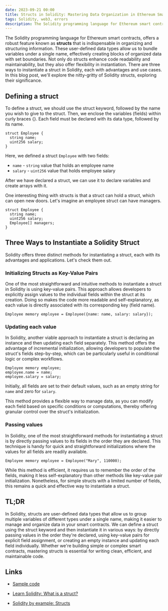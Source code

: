 ```yaml
---
date: 2023-09-21 00:00
title: Structs in Solidity: Mastering Data Organization in Ethereum Smart Contracts
tags: Solidity, web3, errors
description: The Solidity programming language for Ethereum smart contracts, offers a robust feature known as **structs** that is indispensable in organizing and structuring information. These user-defined data types allow us to bundle variables under a single name, effectively creating blocks of organized data with set boundaries. Not only do structs enhance code readability and maintainability, but they also offer flexibility in instantiation. There are three ways to instantiate a struct in Solidity, each with advantages and use cases. In this blog post, we'll explore the nitty-gritty of Solidity structs, exploring their significance.
---
```


The Solidity programming language for Ethereum smart contracts, offers a robust feature known as **structs** that is indispensable in organizing and structuring information. These user-defined data types allow us to bundle variables under a single name, effectively creating blocks of organized data with set boundaries. Not only do structs enhance code readability and maintainability, but they also offer flexibility in instantiation. There are three ways to instantiate a struct in Solidity, each with advantages and use cases. In this blog post, we'll explore the nitty-gritty of Solidity structs, exploring their significance.

## Defining a struct

To define a struct, we should use the struct keyword, followed by the name you wish to give to the struct. Then, we enclose the variables (fields) within curly braces {}. Each field must be declared with its data type, followed by its name.

```solidity
struct Employee {
  string name;
  uint256 salary;
}
```

Here, we defined a struct `Employee` with two fields:

- `name` - `string` value that holds an employee name
- `salary` - `uint256` value that holds employee salary

After we have declared a struct, we can use it to declare variables and create arrays with it.

One interesting thing with structs is that a struct can hold a struct, which can open new doors. Let's imagine an employee struct can have managers.

```solidity
struct Employee {
  string name;
  uint256 salary;
  Employee[] managers;
}
```

## Three Ways to Instantiate a Solidity Struct

Solidity offers three distinct methods for instantiating a struct, each with its advantages and applications. Let's check them out.

### Initializing Structs as Key-Value Pairs

One of the most straightforward and intuitive methods to instantiate a struct in Solidity is using key-value pairs. This approach allows developers to explicitly assign values to the individual fields within the struct at its creation. Doing so makes the code more readable and self-explanatory, as each value is directly associated with its corresponding key (field name).

```solidity
Employee memory employee = Employee({name: name, salary: salary});
```

### Updating each value

In Solidity, another viable approach to instantiate a struct is declaring an instance and then updating each field separately. This method offers the advantage of incremental initialization, allowing developers to populate the struct's fields step-by-step, which can be particularly useful in conditional logic or complex workflows.

```solidity
Employee memory employee;
employee.name = name;
employee.salary = salary;
```

Initially, all fields are set to their default values, such as an empty string for `name` and zero for `salary`.

This method provides a flexible way to manage data, as you can modify each field based on specific conditions or computations, thereby offering granular control over the struct's initialization.

### Passing values

In Solidity, one of the most straightforward methods for instantiating a struct is by directly passing values to its fields in the order they are declared. This technique is handy for quick and straightforward initializations where the values for all fields are readily available.

```solidity
Employee memory employee = Employee("Mary", 110000);
```

While this method is efficient, it requires us to remember the order of the fields, making it less self-explanatory than other methods like key-value pair initialization. Nonetheless, for simple structs with a limited number of fields, this remains a quick and effective way to instantiate a struct.

## TL;DR

In Solidity, structs are user-defined data types that allow us to group multiple variables of different types under a single name, making it easier to manage and organize data in your smart contracts. We can define a struct using the struct keyword and then instantiate it in various ways: by directly passing values in the order they're declared, using key-value pairs for explicit field assignment, or creating an empty instance and updating each field individually. Whether we're building simple or complex smart contracts, mastering structs is essential for writing clean, efficient, and maintainable code.

## Links

- [Sample code](https://gist.github.com/fassko/6f1c75f9c78766f73272cbb8930a0b5f)

- [Learn Solidity: What is a struct?](https://www.alchemy.com/overviews/solidity-struct)
- [Solidity by example: Structs](https://solidity-by-example.org/structs/)
